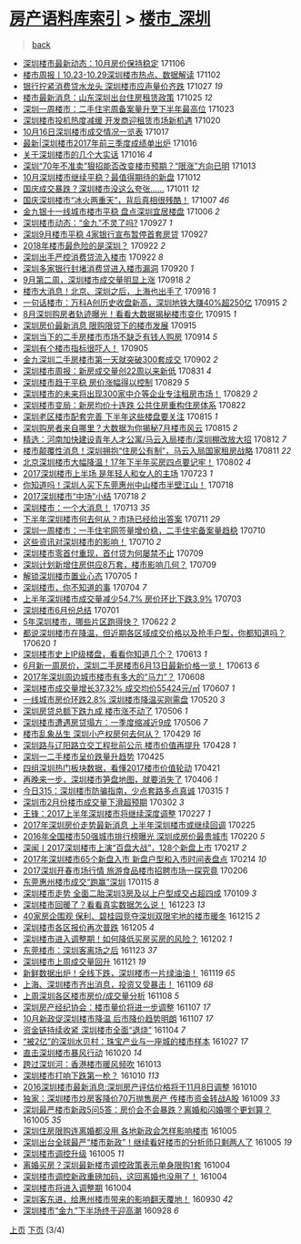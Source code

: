 [房产语料库索引](../../README.md)  > [楼市_深圳](楼市_深圳.md)
====
> [back](../README.md)

- [深圳楼市最新动态：10月房价保持稳定](http://jkwz.applinzi.com/ittc/7032799430753911824.html#%E6%B7%B1%E5%9C%B3%E6%A5%BC%E5%B8%82%E6%9C%80%E6%96%B0%E5%8A%A8%E6%80%81%EF%BC%9A10%E6%9C%88%E6%88%BF%E4%BB%B7%E4%BF%9D%E6%8C%81%E7%A8%B3%E5%AE%9A) 171106  
- [楼市周报丨10.23-10.29深圳楼市热点、数据解读](http://jkwz.applinzi.com/ittc/7031389624860148753.html#%E6%A5%BC%E5%B8%82%E5%91%A8%E6%8A%A5%E4%B8%A810.23-10.29%E6%B7%B1%E5%9C%B3%E6%A5%BC%E5%B8%82%E7%83%AD%E7%82%B9%E3%80%81%E6%95%B0%E6%8D%AE%E8%A7%A3%E8%AF%BB) 171102  
- [银行拧紧消费贷水龙头 深圳楼市应声量价齐跌](http://jkwz.applinzi.com/ittc/7029245880018928657.html#%E9%93%B6%E8%A1%8C%E6%8B%A7%E7%B4%A7%E6%B6%88%E8%B4%B9%E8%B4%B7%E6%B0%B4%E9%BE%99%E5%A4%B4+%E6%B7%B1%E5%9C%B3%E6%A5%BC%E5%B8%82%E5%BA%94%E5%A3%B0%E9%87%8F%E4%BB%B7%E9%BD%90%E8%B7%8C) 171027 *19* 
- [楼市最新消息：山东深圳出台住房租赁政策](http://jkwz.applinzi.com/ittc/7028367448309498897.html#%E6%A5%BC%E5%B8%82%E6%9C%80%E6%96%B0%E6%B6%88%E6%81%AF%EF%BC%9A%E5%B1%B1%E4%B8%9C%E6%B7%B1%E5%9C%B3%E5%87%BA%E5%8F%B0%E4%BD%8F%E6%88%BF%E7%A7%9F%E8%B5%81%E6%94%BF%E7%AD%96) 171025 *12* 
- [深圳一周楼市：二手住宅周备案量升至下半年最高位](http://jkwz.applinzi.com/ittc/7027693825697514513.html#%E6%B7%B1%E5%9C%B3%E4%B8%80%E5%91%A8%E6%A5%BC%E5%B8%82%EF%BC%9A%E4%BA%8C%E6%89%8B%E4%BD%8F%E5%AE%85%E5%91%A8%E5%A4%87%E6%A1%88%E9%87%8F%E5%8D%87%E8%87%B3%E4%B8%8B%E5%8D%8A%E5%B9%B4%E6%9C%80%E9%AB%98%E4%BD%8D) 171023  
- [深圳楼市投机热度减缓 开发商迎租赁市场新机遇](http://jkwz.applinzi.com/ittc/7026501345752908816.html#%E6%B7%B1%E5%9C%B3%E6%A5%BC%E5%B8%82%E6%8A%95%E6%9C%BA%E7%83%AD%E5%BA%A6%E5%87%8F%E7%BC%93+%E5%BC%80%E5%8F%91%E5%95%86%E8%BF%8E%E7%A7%9F%E8%B5%81%E5%B8%82%E5%9C%BA%E6%96%B0%E6%9C%BA%E9%81%87) 171020  
- [10月16日深圳楼市成交情况一览表](http://jkwz.applinzi.com/ittc/7025414939777434641.html#10%E6%9C%8816%E6%97%A5%E6%B7%B1%E5%9C%B3%E6%A5%BC%E5%B8%82%E6%88%90%E4%BA%A4%E6%83%85%E5%86%B5%E4%B8%80%E8%A7%88%E8%A1%A8) 171017  
- [最新|深圳楼市2017年前三季度成绩单出炉](http://jkwz.applinzi.com/ittc/7025077249563427856.html#%E6%9C%80%E6%96%B0%7C%E6%B7%B1%E5%9C%B3%E6%A5%BC%E5%B8%822017%E5%B9%B4%E5%89%8D%E4%B8%89%E5%AD%A3%E5%BA%A6%E6%88%90%E7%BB%A9%E5%8D%95%E5%87%BA%E7%82%89) 171016  
- [关于深圳楼市的几个大实话](http://jkwz.applinzi.com/ittc/7025051511724442640.html#%E5%85%B3%E4%BA%8E%E6%B7%B1%E5%9C%B3%E6%A5%BC%E5%B8%82%E7%9A%84%E5%87%A0%E4%B8%AA%E5%A4%A7%E5%AE%9E%E8%AF%9D) 171016 *4* 
- [深圳“70年不准卖”狠招能否改变楼市预期？“限涨”方向已明](http://jkwz.applinzi.com/ittc/7023855613858284561.html#%E6%B7%B1%E5%9C%B3%E2%80%9C70%E5%B9%B4%E4%B8%8D%E5%87%86%E5%8D%96%E2%80%9D%E7%8B%A0%E6%8B%9B%E8%83%BD%E5%90%A6%E6%94%B9%E5%8F%98%E6%A5%BC%E5%B8%82%E9%A2%84%E6%9C%9F%EF%BC%9F%E2%80%9C%E9%99%90%E6%B6%A8%E2%80%9D%E6%96%B9%E5%90%91%E5%B7%B2%E6%98%8E) 171013  
- [10月深圳楼市继续平稳？最值得期待的新盘](http://jkwz.applinzi.com/ittc/7023612467299746833.html#10%E6%9C%88%E6%B7%B1%E5%9C%B3%E6%A5%BC%E5%B8%82%E7%BB%A7%E7%BB%AD%E5%B9%B3%E7%A8%B3%EF%BC%9F%E6%9C%80%E5%80%BC%E5%BE%97%E6%9C%9F%E5%BE%85%E7%9A%84%E6%96%B0%E7%9B%98) 171012  
- [国庆成交暴跌？深圳楼市没这么夸张……](http://jkwz.applinzi.com/ittc/7023136296539784208.html#%E5%9B%BD%E5%BA%86%E6%88%90%E4%BA%A4%E6%9A%B4%E8%B7%8C%EF%BC%9F%E6%B7%B1%E5%9C%B3%E6%A5%BC%E5%B8%82%E6%B2%A1%E8%BF%99%E4%B9%88%E5%A4%B8%E5%BC%A0%E2%80%A6%E2%80%A6) 171011 *12* 
- [国庆深圳楼市“冰火两重天”，背后真相很残酷！](http://jkwz.applinzi.com/ittc/7021823072963920912.html#%E5%9B%BD%E5%BA%86%E6%B7%B1%E5%9C%B3%E6%A5%BC%E5%B8%82%E2%80%9C%E5%86%B0%E7%81%AB%E4%B8%A4%E9%87%8D%E5%A4%A9%E2%80%9D%EF%BC%8C%E8%83%8C%E5%90%8E%E7%9C%9F%E7%9B%B8%E5%BE%88%E6%AE%8B%E9%85%B7%EF%BC%81) 171007 *46* 
- [金九银十一线城市楼市平稳 盘点深圳宜居楼盘](http://jkwz.applinzi.com/ittc/7021347482775323664.html#%E9%87%91%E4%B9%9D%E9%93%B6%E5%8D%81%E4%B8%80%E7%BA%BF%E5%9F%8E%E5%B8%82%E6%A5%BC%E5%B8%82%E5%B9%B3%E7%A8%B3+%E7%9B%98%E7%82%B9%E6%B7%B1%E5%9C%B3%E5%AE%9C%E5%B1%85%E6%A5%BC%E7%9B%98) 171006 *2* 
- [深圳楼市动态：“金九”不灵了吗?](http://jkwz.applinzi.com/ittc/7017956351060476945.html#%E6%B7%B1%E5%9C%B3%E6%A5%BC%E5%B8%82%E5%8A%A8%E6%80%81%EF%BC%9A%E2%80%9C%E9%87%91%E4%B9%9D%E2%80%9D%E4%B8%8D%E7%81%B5%E4%BA%86%E5%90%97%3F) 170927 *1* 
- [深圳9月楼市平稳 4家银行宣布暂停首套房贷](http://jkwz.applinzi.com/ittc/7017930979820438545.html#%E6%B7%B1%E5%9C%B39%E6%9C%88%E6%A5%BC%E5%B8%82%E5%B9%B3%E7%A8%B3+4%E5%AE%B6%E9%93%B6%E8%A1%8C%E5%AE%A3%E5%B8%83%E6%9A%82%E5%81%9C%E9%A6%96%E5%A5%97%E6%88%BF%E8%B4%B7) 170927  
- [2018年楼市最危险的是深圳？](http://jkwz.applinzi.com/ittc/7014975377548772368.html#2018%E5%B9%B4%E6%A5%BC%E5%B8%82%E6%9C%80%E5%8D%B1%E9%99%A9%E7%9A%84%E6%98%AF%E6%B7%B1%E5%9C%B3%EF%BC%9F) 170922 *2* 
- [深圳出手严控消费贷流入楼市](http://jkwz.applinzi.com/ittc/7016029121069712401.html#%E6%B7%B1%E5%9C%B3%E5%87%BA%E6%89%8B%E4%B8%A5%E6%8E%A7%E6%B6%88%E8%B4%B9%E8%B4%B7%E6%B5%81%E5%85%A5%E6%A5%BC%E5%B8%82) 170922 *8* 
- [深圳多家银行封堵消费贷进入楼市漏洞](http://jkwz.applinzi.com/ittc/7015429867284464657.html#%E6%B7%B1%E5%9C%B3%E5%A4%9A%E5%AE%B6%E9%93%B6%E8%A1%8C%E5%B0%81%E5%A0%B5%E6%B6%88%E8%B4%B9%E8%B4%B7%E8%BF%9B%E5%85%A5%E6%A5%BC%E5%B8%82%E6%BC%8F%E6%B4%9E) 170920 *1* 
- [9月第二周，深圳楼市成交量明显上涨](http://jkwz.applinzi.com/ittc/7014660419619390480.html#9%E6%9C%88%E7%AC%AC%E4%BA%8C%E5%91%A8%EF%BC%8C%E6%B7%B1%E5%9C%B3%E6%A5%BC%E5%B8%82%E6%88%90%E4%BA%A4%E9%87%8F%E6%98%8E%E6%98%BE%E4%B8%8A%E6%B6%A8) 170918 *2* 
- [楼市大消息！北京、深圳之后，上海也出手了](http://jkwz.applinzi.com/ittc/7013907223108125713.html#%E6%A5%BC%E5%B8%82%E5%A4%A7%E6%B6%88%E6%81%AF%EF%BC%81%E5%8C%97%E4%BA%AC%E3%80%81%E6%B7%B1%E5%9C%B3%E4%B9%8B%E5%90%8E%EF%BC%8C%E4%B8%8A%E6%B5%B7%E4%B9%9F%E5%87%BA%E6%89%8B%E4%BA%86) 170916 *1* 
- [一句话楼市：万科A创历史收盘新高，深圳地铁大赚40%超250亿](http://jkwz.applinzi.com/ittc/7013619685210457105.html#%E4%B8%80%E5%8F%A5%E8%AF%9D%E6%A5%BC%E5%B8%82%EF%BC%9A%E4%B8%87%E7%A7%91A%E5%88%9B%E5%8E%86%E5%8F%B2%E6%94%B6%E7%9B%98%E6%96%B0%E9%AB%98%EF%BC%8C%E6%B7%B1%E5%9C%B3%E5%9C%B0%E9%93%81%E5%A4%A7%E8%B5%9A40%25%E8%B6%85250%E4%BA%BF) 170915 *2* 
- [8月深圳购房者轨迹曝光！看看大数据揭秘楼市变化](http://jkwz.applinzi.com/ittc/7013545758656300049.html#8%E6%9C%88%E6%B7%B1%E5%9C%B3%E8%B4%AD%E6%88%BF%E8%80%85%E8%BD%A8%E8%BF%B9%E6%9B%9D%E5%85%89%EF%BC%81%E7%9C%8B%E7%9C%8B%E5%A4%A7%E6%95%B0%E6%8D%AE%E6%8F%AD%E7%A7%98%E6%A5%BC%E5%B8%82%E5%8F%98%E5%8C%96) 170915 *1* 
- [深圳房价最新消息 限购限贷下的楼市发展](http://jkwz.applinzi.com/ittc/7013475818238640913.html#%E6%B7%B1%E5%9C%B3%E6%88%BF%E4%BB%B7%E6%9C%80%E6%96%B0%E6%B6%88%E6%81%AF+%E9%99%90%E8%B4%AD%E9%99%90%E8%B4%B7%E4%B8%8B%E7%9A%84%E6%A5%BC%E5%B8%82%E5%8F%91%E5%B1%95) 170915  
- [深圳当下的二手房楼市市场不缺乏有钱人购房](http://jkwz.applinzi.com/ittc/7013084203145757713.html#%E6%B7%B1%E5%9C%B3%E5%BD%93%E4%B8%8B%E7%9A%84%E4%BA%8C%E6%89%8B%E6%88%BF%E6%A5%BC%E5%B8%82%E5%B8%82%E5%9C%BA%E4%B8%8D%E7%BC%BA%E4%B9%8F%E6%9C%89%E9%92%B1%E4%BA%BA%E8%B4%AD%E6%88%BF) 170914 *5* 
- [深圳有个楼市指标很吓人！](http://jkwz.applinzi.com/ittc/7009798202713441296.html#%E6%B7%B1%E5%9C%B3%E6%9C%89%E4%B8%AA%E6%A5%BC%E5%B8%82%E6%8C%87%E6%A0%87%E5%BE%88%E5%90%93%E4%BA%BA%EF%BC%81) 170905  
- [金九深圳二手房楼市第一天就突破300套成交](http://jkwz.applinzi.com/ittc/7008653805556859920.html#%E9%87%91%E4%B9%9D%E6%B7%B1%E5%9C%B3%E4%BA%8C%E6%89%8B%E6%88%BF%E6%A5%BC%E5%B8%82%E7%AC%AC%E4%B8%80%E5%A4%A9%E5%B0%B1%E7%AA%81%E7%A0%B4300%E5%A5%97%E6%88%90%E4%BA%A4) 170902 *2* 
- [深圳楼市周报：新房成交量创22周以来新低](http://jkwz.applinzi.com/ittc/7008060738219017233.html#%E6%B7%B1%E5%9C%B3%E6%A5%BC%E5%B8%82%E5%91%A8%E6%8A%A5%EF%BC%9A%E6%96%B0%E6%88%BF%E6%88%90%E4%BA%A4%E9%87%8F%E5%88%9B22%E5%91%A8%E4%BB%A5%E6%9D%A5%E6%96%B0%E4%BD%8E) 170831 *4* 
- [深圳楼市趋于平稳 房价涨幅得以控制](http://jkwz.applinzi.com/ittc/7007256704281216017.html#%E6%B7%B1%E5%9C%B3%E6%A5%BC%E5%B8%82%E8%B6%8B%E4%BA%8E%E5%B9%B3%E7%A8%B3+%E6%88%BF%E4%BB%B7%E6%B6%A8%E5%B9%85%E5%BE%97%E4%BB%A5%E6%8E%A7%E5%88%B6) 170829 *5* 
- [深圳楼市的未来将出现300家中介等企业专注租房市场！](http://jkwz.applinzi.com/ittc/7007159296226493456.html#%E6%B7%B1%E5%9C%B3%E6%A5%BC%E5%B8%82%E7%9A%84%E6%9C%AA%E6%9D%A5%E5%B0%86%E5%87%BA%E7%8E%B0300%E5%AE%B6%E4%B8%AD%E4%BB%8B%E7%AD%89%E4%BC%81%E4%B8%9A%E4%B8%93%E6%B3%A8%E7%A7%9F%E6%88%BF%E5%B8%82%E5%9C%BA%EF%BC%81) 170829 *2* 
- [深圳楼市变局：新房均价十连跌 公共住房重构住房体系](http://jkwz.applinzi.com/ittc/7004533974809183249.html#%E6%B7%B1%E5%9C%B3%E6%A5%BC%E5%B8%82%E5%8F%98%E5%B1%80%EF%BC%9A%E6%96%B0%E6%88%BF%E5%9D%87%E4%BB%B7%E5%8D%81%E8%BF%9E%E8%B7%8C+%E5%85%AC%E5%85%B1%E4%BD%8F%E6%88%BF%E9%87%8D%E6%9E%84%E4%BD%8F%E6%88%BF%E4%BD%93%E7%B3%BB) 170822  
- [深圳老区楼市配套完善 下半年这些楼盘要关注](http://jkwz.applinzi.com/ittc/7002086627453961232.html#%E6%B7%B1%E5%9C%B3%E8%80%81%E5%8C%BA%E6%A5%BC%E5%B8%82%E9%85%8D%E5%A5%97%E5%AE%8C%E5%96%84+%E4%B8%8B%E5%8D%8A%E5%B9%B4%E8%BF%99%E4%BA%9B%E6%A5%BC%E7%9B%98%E8%A6%81%E5%85%B3%E6%B3%A8) 170815 *1* 
- [深圳购房者来自哪里？大数据为你揭秘7月楼市风云](http://jkwz.applinzi.com/ittc/7002032961007125521.html#%E6%B7%B1%E5%9C%B3%E8%B4%AD%E6%88%BF%E8%80%85%E6%9D%A5%E8%87%AA%E5%93%AA%E9%87%8C%EF%BC%9F%E5%A4%A7%E6%95%B0%E6%8D%AE%E4%B8%BA%E4%BD%A0%E6%8F%AD%E7%A7%987%E6%9C%88%E6%A5%BC%E5%B8%82%E9%A3%8E%E4%BA%91) 170815 *2* 
- [精选：河南加快建设青年人才公寓/马云入局楼市/深圳棚改放大招](http://jkwz.applinzi.com/ittc/7000893560587813905.html#%E7%B2%BE%E9%80%89%EF%BC%9A%E6%B2%B3%E5%8D%97%E5%8A%A0%E5%BF%AB%E5%BB%BA%E8%AE%BE%E9%9D%92%E5%B9%B4%E4%BA%BA%E6%89%8D%E5%85%AC%E5%AF%93%2F%E9%A9%AC%E4%BA%91%E5%85%A5%E5%B1%80%E6%A5%BC%E5%B8%82%2F%E6%B7%B1%E5%9C%B3%E6%A3%9A%E6%94%B9%E6%94%BE%E5%A4%A7%E6%8B%9B) 170812 *7* 
- [楼市颠覆性消息！深圳拥抱“住房公有制”，马云入局国家租房战略](http://jkwz.applinzi.com/ittc/7000586569160066065.html#%E6%A5%BC%E5%B8%82%E9%A2%A0%E8%A6%86%E6%80%A7%E6%B6%88%E6%81%AF%EF%BC%81%E6%B7%B1%E5%9C%B3%E6%8B%A5%E6%8A%B1%E2%80%9C%E4%BD%8F%E6%88%BF%E5%85%AC%E6%9C%89%E5%88%B6%E2%80%9D%EF%BC%8C%E9%A9%AC%E4%BA%91%E5%85%A5%E5%B1%80%E5%9B%BD%E5%AE%B6%E7%A7%9F%E6%88%BF%E6%88%98%E7%95%A5) 170811 *22* 
- [北京深圳楼市大幅降温！17年下半年买房四点要记牢！](http://jkwz.applinzi.com/ittc/6997267991103013904.html#%E5%8C%97%E4%BA%AC%E6%B7%B1%E5%9C%B3%E6%A5%BC%E5%B8%82%E5%A4%A7%E5%B9%85%E9%99%8D%E6%B8%A9%EF%BC%8117%E5%B9%B4%E4%B8%8B%E5%8D%8A%E5%B9%B4%E4%B9%B0%E6%88%BF%E5%9B%9B%E7%82%B9%E8%A6%81%E8%AE%B0%E7%89%A2%EF%BC%81) 170802 *4* 
- [2017深圳楼市上半场 是年轻人和女人的主场](http://jkwz.applinzi.com/ittc/6993597265938482193.html#2017%E6%B7%B1%E5%9C%B3%E6%A5%BC%E5%B8%82%E4%B8%8A%E5%8D%8A%E5%9C%BA+%E6%98%AF%E5%B9%B4%E8%BD%BB%E4%BA%BA%E5%92%8C%E5%A5%B3%E4%BA%BA%E7%9A%84%E4%B8%BB%E5%9C%BA) 170723 *1* 
- [你知道吗！深圳人买下东莞惠州中山楼市半壁江山！](http://jkwz.applinzi.com/ittc/6991668507358790673.html#%E4%BD%A0%E7%9F%A5%E9%81%93%E5%90%97%EF%BC%81%E6%B7%B1%E5%9C%B3%E4%BA%BA%E4%B9%B0%E4%B8%8B%E4%B8%9C%E8%8E%9E%E6%83%A0%E5%B7%9E%E4%B8%AD%E5%B1%B1%E6%A5%BC%E5%B8%82%E5%8D%8A%E5%A3%81%E6%B1%9F%E5%B1%B1%EF%BC%81) 170718  
- [2017深圳楼市“中场”小结](http://jkwz.applinzi.com/ittc/6991574038156411920.html#2017%E6%B7%B1%E5%9C%B3%E6%A5%BC%E5%B8%82%E2%80%9C%E4%B8%AD%E5%9C%BA%E2%80%9D%E5%B0%8F%E7%BB%93) 170718 *2* 
- [深圳楼市：一个大消息！](http://jkwz.applinzi.com/ittc/6989808095432541200.html#%E6%B7%B1%E5%9C%B3%E6%A5%BC%E5%B8%82%EF%BC%9A%E4%B8%80%E4%B8%AA%E5%A4%A7%E6%B6%88%E6%81%AF%EF%BC%81) 170713 *35* 
- [下半年深圳楼市何去何从？市场已经给出答案](http://jkwz.applinzi.com/ittc/6989143666365826065.html#%E4%B8%8B%E5%8D%8A%E5%B9%B4%E6%B7%B1%E5%9C%B3%E6%A5%BC%E5%B8%82%E4%BD%95%E5%8E%BB%E4%BD%95%E4%BB%8E%EF%BC%9F%E5%B8%82%E5%9C%BA%E5%B7%B2%E7%BB%8F%E7%BB%99%E5%87%BA%E7%AD%94%E6%A1%88) 170711 *29* 
- [深圳一周楼市：一手住宅网签量增价稳，二手住宅备案量趋稳](http://jkwz.applinzi.com/ittc/6988716155563672580.html#%E6%B7%B1%E5%9C%B3%E4%B8%80%E5%91%A8%E6%A5%BC%E5%B8%82%EF%BC%9A%E4%B8%80%E6%89%8B%E4%BD%8F%E5%AE%85%E7%BD%91%E7%AD%BE%E9%87%8F%E5%A2%9E%E4%BB%B7%E7%A8%B3%EF%BC%8C%E4%BA%8C%E6%89%8B%E4%BD%8F%E5%AE%85%E5%A4%87%E6%A1%88%E9%87%8F%E8%B6%8B%E7%A8%B3) 170710  
- [这些资讯对深圳楼市的影响！](http://jkwz.applinzi.com/ittc/6988574670407074820.html#%E8%BF%99%E4%BA%9B%E8%B5%84%E8%AE%AF%E5%AF%B9%E6%B7%B1%E5%9C%B3%E6%A5%BC%E5%B8%82%E7%9A%84%E5%BD%B1%E5%93%8D%EF%BC%81) 170710 *2* 
- [深圳楼市零首付重现，首付贷为何屡禁不止](http://jkwz.applinzi.com/ittc/6988427819762582532.html#%E6%B7%B1%E5%9C%B3%E6%A5%BC%E5%B8%82%E9%9B%B6%E9%A6%96%E4%BB%98%E9%87%8D%E7%8E%B0%EF%BC%8C%E9%A6%96%E4%BB%98%E8%B4%B7%E4%B8%BA%E4%BD%95%E5%B1%A1%E7%A6%81%E4%B8%8D%E6%AD%A2) 170709  
- [深圳计划新增住房供应8万套，楼市影响几何？](http://jkwz.applinzi.com/ittc/6988228658140283909.html#%E6%B7%B1%E5%9C%B3%E8%AE%A1%E5%88%92%E6%96%B0%E5%A2%9E%E4%BD%8F%E6%88%BF%E4%BE%9B%E5%BA%948%E4%B8%87%E5%A5%97%EF%BC%8C%E6%A5%BC%E5%B8%82%E5%BD%B1%E5%93%8D%E5%87%A0%E4%BD%95%EF%BC%9F) 170709  
- [解锁深圳楼市置业心态](http://jkwz.applinzi.com/ittc/6986576939589305349.html#%E8%A7%A3%E9%94%81%E6%B7%B1%E5%9C%B3%E6%A5%BC%E5%B8%82%E7%BD%AE%E4%B8%9A%E5%BF%83%E6%80%81) 170705 *1* 
- [深圳楼市，你不知道的事](http://jkwz.applinzi.com/ittc/6986427343286305796.html#%E6%B7%B1%E5%9C%B3%E6%A5%BC%E5%B8%82%EF%BC%8C%E4%BD%A0%E4%B8%8D%E7%9F%A5%E9%81%93%E7%9A%84%E4%BA%8B) 170704 *7* 
- [上半年深圳楼市成交量减少54.7% 房价环比下跌3.9%](http://jkwz.applinzi.com/ittc/6986083089397580805.html#%E4%B8%8A%E5%8D%8A%E5%B9%B4%E6%B7%B1%E5%9C%B3%E6%A5%BC%E5%B8%82%E6%88%90%E4%BA%A4%E9%87%8F%E5%87%8F%E5%B0%9154.7%25+%E6%88%BF%E4%BB%B7%E7%8E%AF%E6%AF%94%E4%B8%8B%E8%B7%8C3.9%25) 170703  
- [深圳楼市6月份总结](http://jkwz.applinzi.com/ittc/6985279774128604164.html#%E6%B7%B1%E5%9C%B3%E6%A5%BC%E5%B8%826%E6%9C%88%E4%BB%BD%E6%80%BB%E7%BB%93) 170701  
- [5年深圳楼市，哪些片区跑得快？](http://jkwz.applinzi.com/ittc/6981937951922455556.html#5%E5%B9%B4%E6%B7%B1%E5%9C%B3%E6%A5%BC%E5%B8%82%EF%BC%8C%E5%93%AA%E4%BA%9B%E7%89%87%E5%8C%BA%E8%B7%91%E5%BE%97%E5%BF%AB%EF%BC%9F) 170622 *2* 
- [都说深圳楼市在降温，但近期各区域成交价格以及抢手户型，你都知道吗？](http://jkwz.applinzi.com/ittc/6981192244206765060.html#%E9%83%BD%E8%AF%B4%E6%B7%B1%E5%9C%B3%E6%A5%BC%E5%B8%82%E5%9C%A8%E9%99%8D%E6%B8%A9%EF%BC%8C%E4%BD%86%E8%BF%91%E6%9C%9F%E5%90%84%E5%8C%BA%E5%9F%9F%E6%88%90%E4%BA%A4%E4%BB%B7%E6%A0%BC%E4%BB%A5%E5%8F%8A%E6%8A%A2%E6%89%8B%E6%88%B7%E5%9E%8B%EF%BC%8C%E4%BD%A0%E9%83%BD%E7%9F%A5%E9%81%93%E5%90%97%EF%BC%9F) 170620 *1* 
- [深圳楼市史上IP级楼盘，看看你知道几个？](http://jkwz.applinzi.com/ittc/6978676309495383045.html#%E6%B7%B1%E5%9C%B3%E6%A5%BC%E5%B8%82%E5%8F%B2%E4%B8%8AIP%E7%BA%A7%E6%A5%BC%E7%9B%98%EF%BC%8C%E7%9C%8B%E7%9C%8B%E4%BD%A0%E7%9F%A5%E9%81%93%E5%87%A0%E4%B8%AA%EF%BC%9F) 170613 *1* 
- [6月新一周房价，深圳二手房楼市6月13日最新价格一览！](http://jkwz.applinzi.com/ittc/6978518436257727492.html#6%E6%9C%88%E6%96%B0%E4%B8%80%E5%91%A8%E6%88%BF%E4%BB%B7%EF%BC%8C%E6%B7%B1%E5%9C%B3%E4%BA%8C%E6%89%8B%E6%88%BF%E6%A5%BC%E5%B8%826%E6%9C%8813%E6%97%A5%E6%9C%80%E6%96%B0%E4%BB%B7%E6%A0%BC%E4%B8%80%E8%A7%88%EF%BC%81) 170613 *6* 
- [2017年深圳周边城市楼市有多大的“马力”？](http://jkwz.applinzi.com/ittc/6976701957212210180.html#2017%E5%B9%B4%E6%B7%B1%E5%9C%B3%E5%91%A8%E8%BE%B9%E5%9F%8E%E5%B8%82%E6%A5%BC%E5%B8%82%E6%9C%89%E5%A4%9A%E5%A4%A7%E7%9A%84%E2%80%9C%E9%A9%AC%E5%8A%9B%E2%80%9D%EF%BC%9F) 170608  
- [深圳楼市成交量增长37.32% 成交均价55424元/㎡](http://jkwz.applinzi.com/ittc/6976384730181141508.html#%E6%B7%B1%E5%9C%B3%E6%A5%BC%E5%B8%82%E6%88%90%E4%BA%A4%E9%87%8F%E5%A2%9E%E9%95%BF37.32%25+%E6%88%90%E4%BA%A4%E5%9D%87%E4%BB%B755424%E5%85%83%2F%E3%8E%A1) 170607 *1* 
- [一线城市房价环跌2.8% 深圳楼市降温买刚需盘](http://jkwz.applinzi.com/ittc/6969832641061716996.html#%E4%B8%80%E7%BA%BF%E5%9F%8E%E5%B8%82%E6%88%BF%E4%BB%B7%E7%8E%AF%E8%B7%8C2.8%25+%E6%B7%B1%E5%9C%B3%E6%A5%BC%E5%B8%82%E9%99%8D%E6%B8%A9%E4%B9%B0%E5%88%9A%E9%9C%80%E7%9B%98) 170520 *3* 
- [深圳房贷总额下跌九成 楼市涨不动了](http://jkwz.applinzi.com/ittc/6964442423437558789.html#%E6%B7%B1%E5%9C%B3%E6%88%BF%E8%B4%B7%E6%80%BB%E9%A2%9D%E4%B8%8B%E8%B7%8C%E4%B9%9D%E6%88%90+%E6%A5%BC%E5%B8%82%E6%B6%A8%E4%B8%8D%E5%8A%A8%E4%BA%86) 170506 *1* 
- [深圳楼市遭遇房贷塌方：一季度缩减近9成](http://jkwz.applinzi.com/ittc/6964442423378838533.html#%E6%B7%B1%E5%9C%B3%E6%A5%BC%E5%B8%82%E9%81%AD%E9%81%87%E6%88%BF%E8%B4%B7%E5%A1%8C%E6%96%B9%EF%BC%9A%E4%B8%80%E5%AD%A3%E5%BA%A6%E7%BC%A9%E5%87%8F%E8%BF%919%E6%88%90) 170506 *7* 
- [楼市乱象丛生 深圳小产权房何去何从？](http://jkwz.applinzi.com/ittc/6961577770650960900.html#%E6%A5%BC%E5%B8%82%E4%B9%B1%E8%B1%A1%E4%B8%9B%E7%94%9F+%E6%B7%B1%E5%9C%B3%E5%B0%8F%E4%BA%A7%E6%9D%83%E6%88%BF%E4%BD%95%E5%8E%BB%E4%BD%95%E4%BB%8E%EF%BC%9F) 170429 *16* 
- [深圳路与辽阳路立交工程批前公示 楼市价值再提升](http://jkwz.applinzi.com/ittc/6961605617608295429.html#%E6%B7%B1%E5%9C%B3%E8%B7%AF%E4%B8%8E%E8%BE%BD%E9%98%B3%E8%B7%AF%E7%AB%8B%E4%BA%A4%E5%B7%A5%E7%A8%8B%E6%89%B9%E5%89%8D%E5%85%AC%E7%A4%BA+%E6%A5%BC%E5%B8%82%E4%BB%B7%E5%80%BC%E5%86%8D%E6%8F%90%E5%8D%87) 170428 *1* 
- [深圳一二手楼市呈价跌量升趋势](http://jkwz.applinzi.com/ittc/6960265228058100741.html#%E6%B7%B1%E5%9C%B3%E4%B8%80%E4%BA%8C%E6%89%8B%E6%A5%BC%E5%B8%82%E5%91%88%E4%BB%B7%E8%B7%8C%E9%87%8F%E5%8D%87%E8%B6%8B%E5%8A%BF) 170425  
- [四组深圳热门板块数据，看懂2017楼市价值轮动](http://jkwz.applinzi.com/ittc/6959030418346083332.html#%E5%9B%9B%E7%BB%84%E6%B7%B1%E5%9C%B3%E7%83%AD%E9%97%A8%E6%9D%BF%E5%9D%97%E6%95%B0%E6%8D%AE%EF%BC%8C%E7%9C%8B%E6%87%822017%E6%A5%BC%E5%B8%82%E4%BB%B7%E5%80%BC%E8%BD%AE%E5%8A%A8) 170421  
- [再晚来一步，深圳楼市笋盘地图，就要消失了](http://jkwz.applinzi.com/ittc/6953340005312365572.html#%E5%86%8D%E6%99%9A%E6%9D%A5%E4%B8%80%E6%AD%A5%EF%BC%8C%E6%B7%B1%E5%9C%B3%E6%A5%BC%E5%B8%82%E7%AC%8B%E7%9B%98%E5%9C%B0%E5%9B%BE%EF%BC%8C%E5%B0%B1%E8%A6%81%E6%B6%88%E5%A4%B1%E4%BA%86) 170406 *1* 
- [今日315：深圳楼市防骗指南，少点套路多点真诚](http://jkwz.applinzi.com/ittc/6945207169904542725.html#%E4%BB%8A%E6%97%A5315%EF%BC%9A%E6%B7%B1%E5%9C%B3%E6%A5%BC%E5%B8%82%E9%98%B2%E9%AA%97%E6%8C%87%E5%8D%97%EF%BC%8C%E5%B0%91%E7%82%B9%E5%A5%97%E8%B7%AF%E5%A4%9A%E7%82%B9%E7%9C%9F%E8%AF%9A) 170315 *1* 
- [深圳市2月份楼市成交量下滑超预期](http://jkwz.applinzi.com/ittc/6940469234399446021.html#%E6%B7%B1%E5%9C%B3%E5%B8%822%E6%9C%88%E4%BB%BD%E6%A5%BC%E5%B8%82%E6%88%90%E4%BA%A4%E9%87%8F%E4%B8%8B%E6%BB%91%E8%B6%85%E9%A2%84%E6%9C%9F) 170302 *3* 
- [王锋：2017上半年深圳楼市将继续深度调整](http://jkwz.applinzi.com/ittc/6939384799805572100.html#%E7%8E%8B%E9%94%8B%EF%BC%9A2017%E4%B8%8A%E5%8D%8A%E5%B9%B4%E6%B7%B1%E5%9C%B3%E6%A5%BC%E5%B8%82%E5%B0%86%E7%BB%A7%E7%BB%AD%E6%B7%B1%E5%BA%A6%E8%B0%83%E6%95%B4) 170227 *1* 
- [2017年深圳房价走势最新消息 上半年深圳楼市或继续回调](http://jkwz.applinzi.com/ittc/6938485357321651204.html#2017%E5%B9%B4%E6%B7%B1%E5%9C%B3%E6%88%BF%E4%BB%B7%E8%B5%B0%E5%8A%BF%E6%9C%80%E6%96%B0%E6%B6%88%E6%81%AF+%E4%B8%8A%E5%8D%8A%E5%B9%B4%E6%B7%B1%E5%9C%B3%E6%A5%BC%E5%B8%82%E6%88%96%E7%BB%A7%E7%BB%AD%E5%9B%9E%E8%B0%83) 170225  
- [2016年全国楼市50强城市排行榜曝光 深圳成房价最贵城市](http://jkwz.applinzi.com/ittc/6936833667812033541.html#2016%E5%B9%B4%E5%85%A8%E5%9B%BD%E6%A5%BC%E5%B8%8250%E5%BC%BA%E5%9F%8E%E5%B8%82%E6%8E%92%E8%A1%8C%E6%A6%9C%E6%9B%9D%E5%85%89+%E6%B7%B1%E5%9C%B3%E6%88%90%E6%88%BF%E4%BB%B7%E6%9C%80%E8%B4%B5%E5%9F%8E%E5%B8%82) 170220 *5* 
- [深闻丨2017深圳楼市上演“百盘大战”，128个新盘上市](http://jkwz.applinzi.com/ittc/6935573529033704453.html#%E6%B7%B1%E9%97%BB%E4%B8%A82017%E6%B7%B1%E5%9C%B3%E6%A5%BC%E5%B8%82%E4%B8%8A%E6%BC%94%E2%80%9C%E7%99%BE%E7%9B%98%E5%A4%A7%E6%88%98%E2%80%9D%EF%BC%8C128%E4%B8%AA%E6%96%B0%E7%9B%98%E4%B8%8A%E5%B8%82) 170217 *2* 
- [2017年深圳楼市65个新盘入市 新盘户型和入市时间表盘点](http://jkwz.applinzi.com/ittc/6934400281076040709.html#2017%E5%B9%B4%E6%B7%B1%E5%9C%B3%E6%A5%BC%E5%B8%8265%E4%B8%AA%E6%96%B0%E7%9B%98%E5%85%A5%E5%B8%82+%E6%96%B0%E7%9B%98%E6%88%B7%E5%9E%8B%E5%92%8C%E5%85%A5%E5%B8%82%E6%97%B6%E9%97%B4%E8%A1%A8%E7%9B%98%E7%82%B9) 170214 *10* 
- [2017深圳开春市场行情 旅游食品楼市招聘市场一探究竟](http://jkwz.applinzi.com/ittc/6931450608354853893.html#2017%E6%B7%B1%E5%9C%B3%E5%BC%80%E6%98%A5%E5%B8%82%E5%9C%BA%E8%A1%8C%E6%83%85+%E6%97%85%E6%B8%B8%E9%A3%9F%E5%93%81%E6%A5%BC%E5%B8%82%E6%8B%9B%E8%81%98%E5%B8%82%E5%9C%BA%E4%B8%80%E6%8E%A2%E7%A9%B6%E7%AB%9F) 170206  
- [东莞惠州楼市成交“跑赢”深圳](http://jkwz.applinzi.com/ittc/6923271384523604997.html#%E4%B8%9C%E8%8E%9E%E6%83%A0%E5%B7%9E%E6%A5%BC%E5%B8%82%E6%88%90%E4%BA%A4%E2%80%9C%E8%B7%91%E8%B5%A2%E2%80%9D%E6%B7%B1%E5%9C%B3) 170115 *8* 
- [深圳楼市走势 全面二胎深圳3房及以上户型成交占超四成](http://jkwz.applinzi.com/ittc/6921063297226114052.html#%E6%B7%B1%E5%9C%B3%E6%A5%BC%E5%B8%82%E8%B5%B0%E5%8A%BF+%E5%85%A8%E9%9D%A2%E4%BA%8C%E8%83%8E%E6%B7%B1%E5%9C%B33%E6%88%BF%E5%8F%8A%E4%BB%A5%E4%B8%8A%E6%88%B7%E5%9E%8B%E6%88%90%E4%BA%A4%E5%8D%A0%E8%B6%85%E5%9B%9B%E6%88%90) 170109 *3* 
- [深圳楼市回暖了？看看真实数据怎么说！](http://jkwz.applinzi.com/ittc/6914854696505574405.html#%E6%B7%B1%E5%9C%B3%E6%A5%BC%E5%B8%82%E5%9B%9E%E6%9A%96%E4%BA%86%EF%BC%9F%E7%9C%8B%E7%9C%8B%E7%9C%9F%E5%AE%9E%E6%95%B0%E6%8D%AE%E6%80%8E%E4%B9%88%E8%AF%B4%EF%BC%81) 161223 *13* 
- [40家房企围观 保利、碧桂园竞夺深圳双限宅地的楼市暖冬](http://jkwz.applinzi.com/ittc/6911653693551543300.html#40%E5%AE%B6%E6%88%BF%E4%BC%81%E5%9B%B4%E8%A7%82+%E4%BF%9D%E5%88%A9%E3%80%81%E7%A2%A7%E6%A1%82%E5%9B%AD%E7%AB%9E%E5%A4%BA%E6%B7%B1%E5%9C%B3%E5%8F%8C%E9%99%90%E5%AE%85%E5%9C%B0%E7%9A%84%E6%A5%BC%E5%B8%82%E6%9A%96%E5%86%AC) 161215 *2* 
- [深圳楼市各区报价再次普跌](http://jkwz.applinzi.com/ittc/6908223842798797829.html#%E6%B7%B1%E5%9C%B3%E6%A5%BC%E5%B8%82%E5%90%84%E5%8C%BA%E6%8A%A5%E4%BB%B7%E5%86%8D%E6%AC%A1%E6%99%AE%E8%B7%8C) 161205 *4* 
- [深圳楼市进入调整期！如何降低买房买房的风险？](http://jkwz.applinzi.com/ittc/6907105115889992709.html#%E6%B7%B1%E5%9C%B3%E6%A5%BC%E5%B8%82%E8%BF%9B%E5%85%A5%E8%B0%83%E6%95%B4%E6%9C%9F%EF%BC%81%E5%A6%82%E4%BD%95%E9%99%8D%E4%BD%8E%E4%B9%B0%E6%88%BF%E4%B9%B0%E6%88%BF%E7%9A%84%E9%A3%8E%E9%99%A9%EF%BC%9F) 161202 *1* 
- [东莞楼市：深圳客离场之后](http://jkwz.applinzi.com/ittc/6903645644366808069.html#%E4%B8%9C%E8%8E%9E%E6%A5%BC%E5%B8%82%EF%BC%9A%E6%B7%B1%E5%9C%B3%E5%AE%A2%E7%A6%BB%E5%9C%BA%E4%B9%8B%E5%90%8E) 161123 *37* 
- [深圳楼市上周成交量回升](http://jkwz.applinzi.com/ittc/6903053915003552772.html#%E6%B7%B1%E5%9C%B3%E6%A5%BC%E5%B8%82%E4%B8%8A%E5%91%A8%E6%88%90%E4%BA%A4%E9%87%8F%E5%9B%9E%E5%8D%87) 161121 *19* 
- [新鲜数据出炉！全线下跌，深圳楼市一片绿油油！](http://jkwz.applinzi.com/ittc/6902219092156482565.html#%E6%96%B0%E9%B2%9C%E6%95%B0%E6%8D%AE%E5%87%BA%E7%82%89%EF%BC%81%E5%85%A8%E7%BA%BF%E4%B8%8B%E8%B7%8C%EF%BC%8C%E6%B7%B1%E5%9C%B3%E6%A5%BC%E5%B8%82%E4%B8%80%E7%89%87%E7%BB%BF%E6%B2%B9%E6%B2%B9%EF%BC%81) 161119 *65* 
- [上海、深圳楼市齐出消息，投资又受暴击！](http://jkwz.applinzi.com/ittc/6898560871323665413.html#%E4%B8%8A%E6%B5%B7%E3%80%81%E6%B7%B1%E5%9C%B3%E6%A5%BC%E5%B8%82%E9%BD%90%E5%87%BA%E6%B6%88%E6%81%AF%EF%BC%8C%E6%8A%95%E8%B5%84%E5%8F%88%E5%8F%97%E6%9A%B4%E5%87%BB%EF%BC%81) 161109 *68* 
- [上周深圳各区楼市房价/成交量分析](http://jkwz.applinzi.com/ittc/6898139843371992068.html#%E4%B8%8A%E5%91%A8%E6%B7%B1%E5%9C%B3%E5%90%84%E5%8C%BA%E6%A5%BC%E5%B8%82%E6%88%BF%E4%BB%B7%2F%E6%88%90%E4%BA%A4%E9%87%8F%E5%88%86%E6%9E%90) 161108 *5* 
- [深圳房产经纪协会：楼市量价将进一步调整](http://jkwz.applinzi.com/ittc/6897826134086910980.html#%E6%B7%B1%E5%9C%B3%E6%88%BF%E4%BA%A7%E7%BB%8F%E7%BA%AA%E5%8D%8F%E4%BC%9A%EF%BC%9A%E6%A5%BC%E5%B8%82%E9%87%8F%E4%BB%B7%E5%B0%86%E8%BF%9B%E4%B8%80%E6%AD%A5%E8%B0%83%E6%95%B4) 161107 *17* 
- [10月新政促深圳楼市降温 后市降价趋势明朗](http://jkwz.applinzi.com/ittc/6897730754431157252.html#10%E6%9C%88%E6%96%B0%E6%94%BF%E4%BF%83%E6%B7%B1%E5%9C%B3%E6%A5%BC%E5%B8%82%E9%99%8D%E6%B8%A9+%E5%90%8E%E5%B8%82%E9%99%8D%E4%BB%B7%E8%B6%8B%E5%8A%BF%E6%98%8E%E6%9C%97) 161107 *17* 
- [资金链持续收紧 深圳楼市全面“退烧”](http://jkwz.applinzi.com/ittc/6896676974499464197.html#%E8%B5%84%E9%87%91%E9%93%BE%E6%8C%81%E7%BB%AD%E6%94%B6%E7%B4%A7+%E6%B7%B1%E5%9C%B3%E6%A5%BC%E5%B8%82%E5%85%A8%E9%9D%A2%E2%80%9C%E9%80%80%E7%83%A7%E2%80%9D) 161104 *7* 
- [“被2亿”的深圳水贝村：珠宝产业与一座城的楼市样本](http://jkwz.applinzi.com/ittc/6893784449287717893.html#%E2%80%9C%E8%A2%AB2%E4%BA%BF%E2%80%9D%E7%9A%84%E6%B7%B1%E5%9C%B3%E6%B0%B4%E8%B4%9D%E6%9D%91%EF%BC%9A%E7%8F%A0%E5%AE%9D%E4%BA%A7%E4%B8%9A%E4%B8%8E%E4%B8%80%E5%BA%A7%E5%9F%8E%E7%9A%84%E6%A5%BC%E5%B8%82%E6%A0%B7%E6%9C%AC) 161027 *17* 
- [直击深圳楼市暴风行动](http://jkwz.applinzi.com/ittc/6890837641494266884.html#%E7%9B%B4%E5%87%BB%E6%B7%B1%E5%9C%B3%E6%A5%BC%E5%B8%82%E6%9A%B4%E9%A3%8E%E8%A1%8C%E5%8A%A8) 161020 *14* 
- [跨过深圳河：香港楼市暖风频吹](http://jkwz.applinzi.com/ittc/6888294934913745925.html#%E8%B7%A8%E8%BF%87%E6%B7%B1%E5%9C%B3%E6%B2%B3%EF%BC%9A%E9%A6%99%E6%B8%AF%E6%A5%BC%E5%B8%82%E6%9A%96%E9%A3%8E%E9%A2%91%E5%90%B9) 161013  
- [深圳楼市打响下跌第一枪？](http://jkwz.applinzi.com/ittc/6887429560273994756.html#%E6%B7%B1%E5%9C%B3%E6%A5%BC%E5%B8%82%E6%89%93%E5%93%8D%E4%B8%8B%E8%B7%8C%E7%AC%AC%E4%B8%80%E6%9E%AA%EF%BC%9F) 161010 *113* 
- [2016深圳楼市最新消息:深圳房产评估价格将于11月8日调整](http://jkwz.applinzi.com/ittc/6887296837853119492.html#2016%E6%B7%B1%E5%9C%B3%E6%A5%BC%E5%B8%82%E6%9C%80%E6%96%B0%E6%B6%88%E6%81%AF%3A%E6%B7%B1%E5%9C%B3%E6%88%BF%E4%BA%A7%E8%AF%84%E4%BC%B0%E4%BB%B7%E6%A0%BC%E5%B0%86%E4%BA%8E11%E6%9C%888%E6%97%A5%E8%B0%83%E6%95%B4) 161010  
- [独家：深圳楼市炒房客降价70万抛售房产 传楼市资金转战A股](http://jkwz.applinzi.com/ittc/6886982092042273797.html#%E7%8B%AC%E5%AE%B6%EF%BC%9A%E6%B7%B1%E5%9C%B3%E6%A5%BC%E5%B8%82%E7%82%92%E6%88%BF%E5%AE%A2%E9%99%8D%E4%BB%B770%E4%B8%87%E6%8A%9B%E5%94%AE%E6%88%BF%E4%BA%A7+%E4%BC%A0%E6%A5%BC%E5%B8%82%E8%B5%84%E9%87%91%E8%BD%AC%E6%88%98A%E8%82%A1) 161009 *33* 
- [深圳最严楼市新政5问5答：房价会不会暴跌？离婚和闪婚哪个更划算？](http://jkwz.applinzi.com/ittc/6885614686640276485.html#%E6%B7%B1%E5%9C%B3%E6%9C%80%E4%B8%A5%E6%A5%BC%E5%B8%82%E6%96%B0%E6%94%BF5%E9%97%AE5%E7%AD%94%EF%BC%9A%E6%88%BF%E4%BB%B7%E4%BC%9A%E4%B8%8D%E4%BC%9A%E6%9A%B4%E8%B7%8C%EF%BC%9F%E7%A6%BB%E5%A9%9A%E5%92%8C%E9%97%AA%E5%A9%9A%E5%93%AA%E4%B8%AA%E6%9B%B4%E5%88%92%E7%AE%97%EF%BC%9F) 161005 *35* 
- [深圳住房限购连离婚都没用 各地新政会怎样影响楼市](http://jkwz.applinzi.com/ittc/6885509585342825476.html#%E6%B7%B1%E5%9C%B3%E4%BD%8F%E6%88%BF%E9%99%90%E8%B4%AD%E8%BF%9E%E7%A6%BB%E5%A9%9A%E9%83%BD%E6%B2%A1%E7%94%A8+%E5%90%84%E5%9C%B0%E6%96%B0%E6%94%BF%E4%BC%9A%E6%80%8E%E6%A0%B7%E5%BD%B1%E5%93%8D%E6%A5%BC%E5%B8%82) 161005  
- [深圳出台全球最严“楼市新政”！继续看好楼市的分析师只剩两人了](http://jkwz.applinzi.com/ittc/6885469599067276292.html#%E6%B7%B1%E5%9C%B3%E5%87%BA%E5%8F%B0%E5%85%A8%E7%90%83%E6%9C%80%E4%B8%A5%E2%80%9C%E6%A5%BC%E5%B8%82%E6%96%B0%E6%94%BF%E2%80%9D%EF%BC%81%E7%BB%A7%E7%BB%AD%E7%9C%8B%E5%A5%BD%E6%A5%BC%E5%B8%82%E7%9A%84%E5%88%86%E6%9E%90%E5%B8%88%E5%8F%AA%E5%89%A9%E4%B8%A4%E4%BA%BA%E4%BA%86) 161005 *19* 
- [深圳楼市调控升级](http://jkwz.applinzi.com/ittc/6885360166693766149.html#%E6%B7%B1%E5%9C%B3%E6%A5%BC%E5%B8%82%E8%B0%83%E6%8E%A7%E5%8D%87%E7%BA%A7) 161005 *11* 
- [离婚买房？深圳最新楼市调控政策表示单身限购1套](http://jkwz.applinzi.com/ittc/6885272262382453765.html#%E7%A6%BB%E5%A9%9A%E4%B9%B0%E6%88%BF%EF%BC%9F%E6%B7%B1%E5%9C%B3%E6%9C%80%E6%96%B0%E6%A5%BC%E5%B8%82%E8%B0%83%E6%8E%A7%E6%94%BF%E7%AD%96%E8%A1%A8%E7%A4%BA%E5%8D%95%E8%BA%AB%E9%99%90%E8%B4%AD1%E5%A5%97) 161004  
- [深圳楼市调控新政重磅加码，这回离婚也没用了！](http://jkwz.applinzi.com/ittc/6885267354371490821.html#%E6%B7%B1%E5%9C%B3%E6%A5%BC%E5%B8%82%E8%B0%83%E6%8E%A7%E6%96%B0%E6%94%BF%E9%87%8D%E7%A3%85%E5%8A%A0%E7%A0%81%EF%BC%8C%E8%BF%99%E5%9B%9E%E7%A6%BB%E5%A9%9A%E4%B9%9F%E6%B2%A1%E7%94%A8%E4%BA%86%EF%BC%81) 161004  
- [深圳楼市将进入调整期](http://jkwz.applinzi.com/ittc/6885262040595170308.html#%E6%B7%B1%E5%9C%B3%E6%A5%BC%E5%B8%82%E5%B0%86%E8%BF%9B%E5%85%A5%E8%B0%83%E6%95%B4%E6%9C%9F) 161004  
- [深圳客东进，给惠州楼市带来的影响翻天覆地！](http://jkwz.applinzi.com/ittc/6883768477646586884.html#%E6%B7%B1%E5%9C%B3%E5%AE%A2%E4%B8%9C%E8%BF%9B%EF%BC%8C%E7%BB%99%E6%83%A0%E5%B7%9E%E6%A5%BC%E5%B8%82%E5%B8%A6%E6%9D%A5%E7%9A%84%E5%BD%B1%E5%93%8D%E7%BF%BB%E5%A4%A9%E8%A6%86%E5%9C%B0%EF%BC%81) 160930 *42* 
- [深圳楼市“金九”下半场终于迎高潮](http://jkwz.applinzi.com/ittc/6882964045413483524.html#%E6%B7%B1%E5%9C%B3%E6%A5%BC%E5%B8%82%E2%80%9C%E9%87%91%E4%B9%9D%E2%80%9D%E4%B8%8B%E5%8D%8A%E5%9C%BA%E7%BB%88%E4%BA%8E%E8%BF%8E%E9%AB%98%E6%BD%AE) 160928 *6* 


 [上页](楼市_深圳.md) [下页](楼市_深圳2.md)          (3/4)